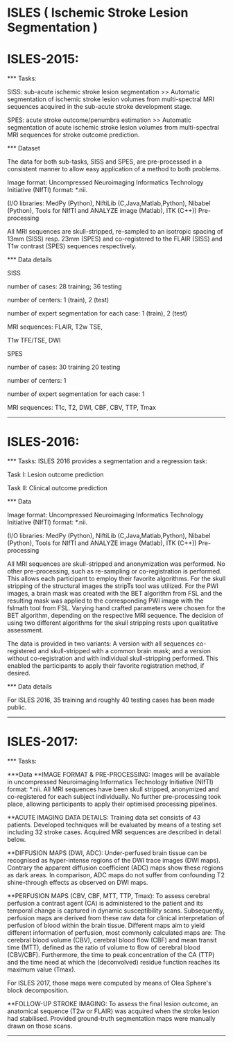 # ISLES ( Ischemic Stroke Lesion Segmentation )

# ISLES-2015:

*** Tasks:

SISS: sub-acute ischemic stroke lesion segmentation >> Automatic segmentation of ischemic stroke lesion volumes from multi-spectral MRI sequences acquired in the sub-acute stroke development stage.

SPES: acute stroke outcome/penumbra estimation >> Automatic segmentation of acute ischemic stroke lesion volumes from multi-spectral MRI sequences for stroke outcome prediction.

*** Dataset

The data for both sub-tasks, SISS and SPES, are pre-processed in a consistent manner to allow easy application of a method to both problems.

Image format: Uncompressed Neuroimaging Informatics Technology Initiative (NIfTI) format: *.nii.

(I/O libraries: MedPy (Python), NiftiLib (C,Java,Matlab,Python), Nibabel (Python), Tools for NIfTI and ANALYZE image (Matlab), ITK (C++))
Pre-processing

All MRI sequences are skull-stripped, re-sampled to an isotropic spacing of 13mm
(SISS) resp. 23mm (SPES) and co-registered to the FLAIR (SISS) and T1w contrast (SPES) sequences respectively.

*** Data details

SISS

number of cases:	28 training; 36 testing

number of centers:	1 (train), 2 (test)

number of expert segmentation for each case:	1 (train), 2 (test)

MRI sequences: 	FLAIR, T2w TSE,

T1w TFE/TSE, DWI

SPES

number of cases:	30 training
20 testing

number of centers:	1

number of expert segmentation for each case:	1

MRI sequences: 	T1c, T2, DWI, CBF, CBV, TTP, Tmax

---------------------------------------------------------------------------------------------------------------------------
# ISLES-2016:

*** Tasks: ISLES 2016 provides a segmentation and a regression task:

Task I: Lesion outcome prediction

Task II: Clinical outcome prediction

*** Data

Image format: Uncompressed Neuroimaging Informatics Technology Initiative (NIfTI) format: *.nii.

(I/O libraries: MedPy (Python), NiftiLib (C,Java,Matlab,Python), Nibabel (Python), Tools for NIfTI and ANALYZE image (Matlab), ITK (C++))
Pre-processing

All MRI sequences are skull-stripped and anonymization was performed. No other pre-processing, such as re-sampling or co-registration is performed. This allows each participant to employ their favorite algorithms. For the skull stripping of the structural images the stripTs tool was utilized. For the PWI images, a brain mask was created with the BET algorithm from FSL and the resulting mask was applied to the corresponding PWI image with the fslmath tool from FSL. Varying hand crafted parameters were chosen for the BET algorithm, depending on the respective MRI sequence. The decision of using two different algorithms for the skull stripping rests upon qualitative assessment.

The data is provided in two variants: A version with all sequences co-registered and skull-stripped with a common brain mask; and a version without co-registration and with individual skull-stripping performed. This enabled the participants to apply their favorite registration method, if desired.

*** Data details

For ISLES 2016, 35 training and roughly 40 testing cases has been made public. 

-------------------------------------------------------------------------------------------------------------------------
# ISLES-2017:

*** Tasks:

***Data
**IMAGE FORMAT & PRE-PROCESSING: 
Images will be available in uncompressed Neuroimaging Informatics Technology Initiative (NIfTI) format: *.nii. All MRI sequences have been skull stripped, anonymized and co-registered for each subject individually. No further pre-processing took place, allowing participants to apply their optimised processing pipelines.

**ACUTE IMAGING DATA DETAILS: 
Training data set consists of 43 patients. Developed techniques will be evaluated by means of a testing set including 32 stroke cases. Acquired MRI sequences are described in detail below.

**DIFFUSION MAPS (DWI, ADC): 
Under-perfused brain tissue can be recognised as hyper-intense regions of the DWI trace images (DWI maps). Contrary the apparent diffusion coefficient (ADC) maps show these regions as dark areas. In comparison, ADC maps do not suffer from confounding T2 shine-through effects as observed on DWI maps.

**PERFUSION MAPS (CBV, CBF, MTT, TTP, Tmax): 
To assess cerebral perfusion a contrast agent (CA) is administered to the patient and its temporal change is captured in dynamic susceptibility scans. Subsequently, perfusion maps are derived from these raw data for clinical interpretation of perfusion of blood within the brain tissue. Different maps aim to yield different information of perfusion, most commonly calculated maps are: The cerebral blood volume (CBV), cerebral blood flow (CBF) and mean transit time (MTT), defined as the ratio of volume to flow of cerebral blood (CBV/CBF). Furthermore, the time to peak concentration of the CA (TTP) and the time need at which the (deconvolved) residue function reaches its maximum value (Tmax).

For ISLES 2017, those maps were computed by means of Olea Sphere's block decomposition.

**FOLLOW-UP STROKE IMAGING: 
To assess the final lesion outcome, an anatomical sequence (T2w or FLAIR) was acquired when the stroke lesion had stabilised. Provided ground-truth segmentation maps were manually drawn on those scans.

---------------------------------------------------------------------------------------------------------------------

